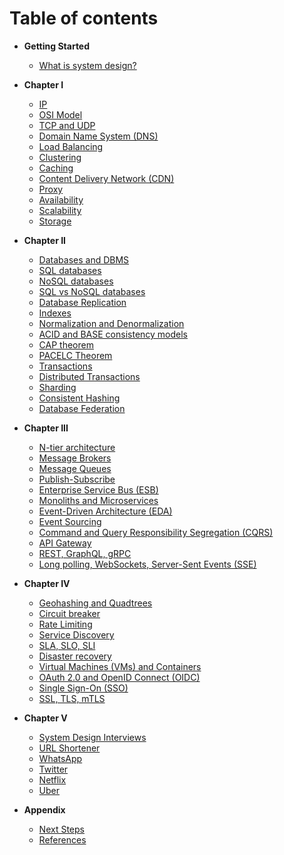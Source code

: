 # Table of contents

- **Getting Started**

  - [What is system design?](chapters/Getting%20Started.md#what-is-system-design)

- **Chapter I**

  - [IP](chapters/Chapter%20I.md#ip)
  - [OSI Model](chapters/Chapter%20I.md#osi-model)
  - [TCP and UDP](chapters/Chapter%20I.md#tcp-and-udp)
  - [Domain Name System (DNS)](chapters/Chapter%20I.md#domain-name-system-dns)
  - [Load Balancing](chapters/Chapter%20I.md#load-balancing)
  - [Clustering](chapters/Chapter%20I.md#clustering)
  - [Caching](chapters/Chapter%20I.md#caching)
  - [Content Delivery Network (CDN)](chapters/Chapter%20I.md#content-delivery-network-cdn)
  - [Proxy](chapters/Chapter%20I.md#proxy)
  - [Availability](chapters/Chapter%20I.md#availability)
  - [Scalability](chapters/Chapter%20I.md#scalability)
  - [Storage](chapters/Chapter%20I.md#storage)

- **Chapter II**

  - [Databases and DBMS](chapters/Chapter%20II.md#databases-and-dbms)
  - [SQL databases](chapters/Chapter%20II.md#sql-databases)
  - [NoSQL databases](chapters/Chapter%20II.md#nosql-databases)
  - [SQL vs NoSQL databases](chapters/Chapter%20II.md#sql-vs-nosql-databases)
  - [Database Replication](chapters/Chapter%20II.md#database-replication)
  - [Indexes](chapters/Chapter%20II.md#indexes)
  - [Normalization and Denormalization](chapters/Chapter%20II.md#normalization-and-denormalization)
  - [ACID and BASE consistency models](chapters/Chapter%20II.md#acid-and-base-consistency-models)
  - [CAP theorem](chapters/Chapter%20II.md#cap-theorem)
  - [PACELC Theorem](chapters/Chapter%20II.md#pacelc-theorem)
  - [Transactions](chapters/Chapter%20II.md#transactions)
  - [Distributed Transactions](chapters/Chapter%20II.md#distributed-transactions)
  - [Sharding](chapters/Chapter%20II.md#sharding)
  - [Consistent Hashing](chapters/Chapter%20II.md#consistent-hashing)
  - [Database Federation](chapters/Chapter%20II.md#database-federation)

- **Chapter III**

  - [N-tier architecture](chapters/Chapter%20III.md#n-tier-architecture)
  - [Message Brokers](chapters/Chapter%20III.md#message-brokers)
  - [Message Queues](chapters/Chapter%20III.md#message-queues)
  - [Publish-Subscribe](chapters/Chapter%20III.md#publish-subscribe)
  - [Enterprise Service Bus (ESB)](chapters/Chapter%20III.md#enterprise-service-bus-esb)
  - [Monoliths and Microservices](chapters/Chapter%20III.md#monoliths-and-microservices)
  - [Event-Driven Architecture (EDA)](chapters/Chapter%20III.md#event-driven-architecture-eda)
  - [Event Sourcing](chapters/Chapter%20III.md#event-sourcing)
  - [Command and Query Responsibility Segregation (CQRS)](chapters/Chapter%20III.md#command-and-query-responsibility-segregation-cqrs)
  - [API Gateway](chapters/Chapter%20III.md#api-gateway)
  - [REST, GraphQL, gRPC](chapters/Chapter%20III.md#rest-graphql-grpc)
  - [Long polling, WebSockets, Server-Sent Events (SSE)](chapters/Chapter%20III.md#long-polling-websockets-server-sent-events-sse)

- **Chapter IV**

  - [Geohashing and Quadtrees](chapters/Chapter%20IV.md#geohashing-and-quadtrees)
  - [Circuit breaker](chapters/Chapter%20IV.md#circuit-breaker)
  - [Rate Limiting](chapters/Chapter%20IV.md#rate-limiting)
  - [Service Discovery](chapters/Chapter%20IV.md#service-discovery)
  - [SLA, SLO, SLI](chapters/Chapter%20IV.md#sla-slo-sli)
  - [Disaster recovery](chapters/Chapter%20IV.md#disaster-recovery)
  - [Virtual Machines (VMs) and Containers](chapters/Chapter%20IV.md#virtual-machines-vms-and-containers)
  - [OAuth 2.0 and OpenID Connect (OIDC)](chapters/Chapter%20IV.md#oauth-20-and-openid-connect-oidc)
  - [Single Sign-On (SSO)](chapters/Chapter%20IV.md#single-sign-on-sso)
  - [SSL, TLS, mTLS](chapters/Chapter%20IV.md#ssl-tls-mtls)

- **Chapter V**

  - [System Design Interviews](chapters/Chapter%20V.md#system-design-interviews)
  - [URL Shortener](chapters/Chapter%20V.md#url-shortener)
  - [WhatsApp](chapters/Chapter%20V.md#whatsapp)
  - [Twitter](chapters/Chapter%20V.md#twitter)
  - [Netflix](chapters/Chapter%20V.md#netflix)
  - [Uber](chapters/Chapter%20V.md#uber)

- **Appendix**

  - [Next Steps](chapters/Appendix.md#next-steps)
  - [References](chapters/Appendix.md#references)
